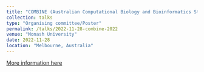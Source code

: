 ```yaml
---
title: "COMBINE (Australian Computational Biology and Bioinformatics Student Society symposium) 2022"
collection: talks
type: "Organising committee/Poster"
permalink: /talks/2022-11-28-combine-2022
venue: "Monash University"
date: 2022-11-28
location: "Melbourne, Australia"
---
```


[More information here](https://www.combine.org.au/symp/combine-symposium-2022/)
